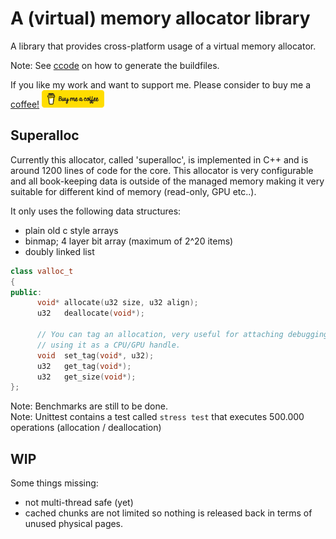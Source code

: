 # A (virtual) memory allocator library

A library that provides cross-platform usage of a virtual memory allocator.

Note: See [ccode](https://github.com/jurgen-kluft/ccode) on how to generate the buildfiles.

If you like my work and want to support me. Please consider to buy me a [coffee!](buymeacoffee.com/Jur93n)
<img src="bmacoffee.png" width="100">

## Superalloc

Currently this allocator, called 'superalloc', is implemented in C++ and is around 1200 lines 
of code for the core.
This allocator is very configurable and all book-keeping data is outside of the managed memory
making it very suitable for different kind of memory (read-only, GPU etc..).

It only uses the following data structures:

* plain old c style arrays
* binmap; 4 layer bit array (maximum of 2^20 items)
* doubly linked list

```c++
class valloc_t
{
public:
      void* allocate(u32 size, u32 align);
      u32   deallocate(void*);
      
      // You can tag an allocation, very useful for attaching debugging info to an allocation or
      // using it as a CPU/GPU handle.
      void  set_tag(void*, u32);
      u32   get_tag(void*);
      u32   get_size(void*);
};
```

Note: Benchmarks are still to be done.  
Note: Unittest contains a test called `stress test` that executes 500.000 operations (allocation / deallocation)

## WIP

Some things missing:

- not multi-thread safe (yet)
- cached chunks are not limited so nothing is released back in terms of unused physical pages. 


